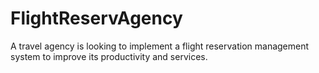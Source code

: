 # FlightReservAgency
A travel agency is looking to implement a flight reservation management system to improve its productivity and services. 
